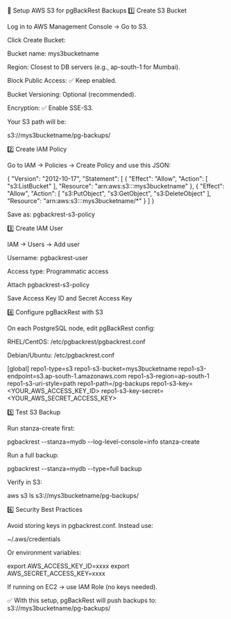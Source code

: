 🚀 Setup AWS S3 for pgBackRest Backups
1️⃣ Create S3 Bucket

Log in to AWS Management Console → Go to S3.

Click Create Bucket:

Bucket name: mys3bucketname

Region: Closest to DB servers (e.g., ap-south-1 for Mumbai).

Block Public Access: ✅ Keep enabled.

Bucket Versioning: Optional (recommended).

Encryption: ✅ Enable SSE-S3.

Your S3 path will be:

s3://mys3bucketname/pg-backups/

2️⃣ Create IAM Policy

Go to IAM → Policies → Create Policy and use this JSON:

{
    "Version": "2012-10-17",
    "Statement": [
        {
            "Effect": "Allow",
            "Action": [
                "s3:ListBucket"
            ],
            "Resource": "arn:aws:s3:::mys3bucketname"
        },
        {
            "Effect": "Allow",
            "Action": [
                "s3:PutObject",
                "s3:GetObject",
                "s3:DeleteObject"
            ],
            "Resource": "arn:aws:s3:::mys3bucketname/*"
        }
    ]
}


Save as: pgbackrest-s3-policy

3️⃣ Create IAM User

IAM → Users → Add user

Username: pgbackrest-user

Access type: Programmatic access

Attach pgbackrest-s3-policy

Save Access Key ID and Secret Access Key

4️⃣ Configure pgBackRest with S3

On each PostgreSQL node, edit pgBackRest config:

RHEL/CentOS: /etc/pgbackrest/pgbackrest.conf

Debian/Ubuntu: /etc/pgbackrest.conf

[global]
repo1-type=s3
repo1-s3-bucket=mys3bucketname
repo1-s3-endpoint=s3.ap-south-1.amazonaws.com
repo1-s3-region=ap-south-1
repo1-s3-uri-style=path
repo1-path=/pg-backups
repo1-s3-key=<YOUR_AWS_ACCESS_KEY_ID>
repo1-s3-key-secret=<YOUR_AWS_SECRET_ACCESS_KEY>

5️⃣ Test S3 Backup

Run stanza-create first:

pgbackrest --stanza=mydb --log-level-console=info stanza-create


Run a full backup:

pgbackrest --stanza=mydb --type=full backup


Verify in S3:

aws s3 ls s3://mys3bucketname/pg-backups/

6️⃣ Security Best Practices

Avoid storing keys in pgbackrest.conf. Instead use:

~/.aws/credentials

Or environment variables:

export AWS_ACCESS_KEY_ID=xxxx
export AWS_SECRET_ACCESS_KEY=xxxx


If running on EC2 → use IAM Role (no keys needed).

✅ With this setup, pgBackRest will push backups to:
s3://mys3bucketname/pg-backups/